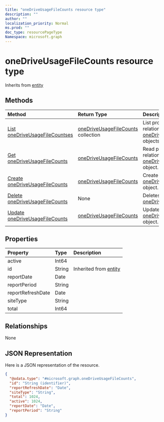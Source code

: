 ```yaml
---
title: "oneDriveUsageFileCounts resource type"
description: ""
author: ""
localization_priority: Normal
ms.prod: ""
doc_type: resourcePageType
Namespace: microsoft.graph
---
```



# oneDriveUsageFileCounts resource type




Inherits from [entity](../resources/entity.md)

## Methods
|Method|Return Type|Description|
|:---|:---|:---|
|[List oneDriveUsageFileCountses](../api/onedriveusagefilecounts-list.md)|[oneDriveUsageFileCounts](../resources/oneDriveUsageFileCounts.md) collection|List properties and relationships of the [oneDriveUsageFileCounts](../resources/onedriveusagefilecounts.md) objects.|
|[Get oneDriveUsageFileCounts](../api/onedriveusagefilecounts-get.md)|[oneDriveUsageFileCounts](../resources/oneDriveUsageFileCounts.md)|Read properties and relationships of the [oneDriveUsageFileCounts](../resources/onedriveusagefilecounts.md) object.|
|[Create oneDriveUsageFileCounts](../api/onedriveusagefilecounts-create.md)|[oneDriveUsageFileCounts](../resources/oneDriveUsageFileCounts.md)|Create a new [oneDriveUsageFileCounts](../resources/onedriveusagefilecounts.md) object.|
|[Delete oneDriveUsageFileCounts](../api/onedriveusagefilecounts-delete.md)|None|Deletes a [oneDriveUsageFileCounts](../resources/onedriveusagefilecounts.md).|
|[Update oneDriveUsageFileCounts](../api/onedriveusagefilecounts-update.md)|[oneDriveUsageFileCounts](../resources/oneDriveUsageFileCounts.md)|Update the properties of a [oneDriveUsageFileCounts](../resources/onedriveusagefilecounts.md) object.|

## Properties
|Property|Type|Description|
|:---|:---|:---|
|active|Int64||
|id|String| Inherited from [entity](../resources/entity.md)|
|reportDate|Date||
|reportPeriod|String||
|reportRefreshDate|Date||
|siteType|String||
|total|Int64||

## Relationships
None

## JSON Representation
Here is a JSON representation of the resource.
<!-- {
  "blockType": "resource",
  "keyProperty": "id",
  "@odata.type": "microsoft.graph.oneDriveUsageFileCounts",
  "baseType": "microsoft.graph.entity",
  "openType": false
}
-->
``` json
{
  "@odata.type": "#microsoft.graph.oneDriveUsageFileCounts",
  "id": "String (identifier)",
  "reportRefreshDate": "Date",
  "siteType": "String",
  "total": 1024,
  "active": 1024,
  "reportDate": "Date",
  "reportPeriod": "String"
}
```

